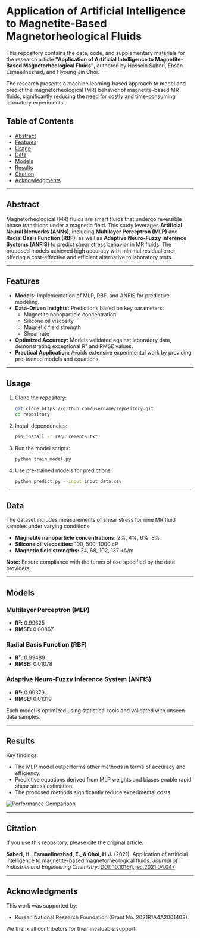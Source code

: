 # Application of Artificial Intelligence to Magnetite-Based Magnetorheological Fluids

This repository contains the data, code, and supplementary materials for the research article **"Application of Artificial Intelligence to Magnetite-Based Magnetorheological Fluids"**, authored by Hossein Saberi, Ehsan Esmaeilnezhad, and Hyoung Jin Choi.

The research presents a machine learning-based approach to model and predict the magnetorheological (MR) behavior of magnetite-based MR fluids, significantly reducing the need for costly and time-consuming laboratory experiments.

## Table of Contents

- [Abstract](#abstract)  
- [Features](#features)  
- [Usage](#usage)  
- [Data](#data)  
- [Models](#models)  
- [Results](#results)  
- [Citation](#citation)  
- [Acknowledgments](#acknowledgments)

---

## Abstract

Magnetorheological (MR) fluids are smart fluids that undergo reversible phase transitions under a magnetic field. This study leverages **Artificial Neural Networks (ANNs)**, including **Multilayer Perceptron (MLP)** and **Radial Basis Function (RBF)**, as well as **Adaptive Neuro-Fuzzy Inference Systems (ANFIS)** to predict shear stress behavior in MR fluids. The proposed models achieved high accuracy with minimal residual error, offering a cost-effective and efficient alternative to laboratory tests.

---

## Features

- **Models:** Implementation of MLP, RBF, and ANFIS for predictive modeling.
- **Data-Driven Insights:** Predictions based on key parameters:  
  - Magnetite nanoparticle concentration  
  - Silicone oil viscosity  
  - Magnetic field strength  
  - Shear rate  
- **Optimized Accuracy:** Models validated against laboratory data, demonstrating exceptional R² and RMSE values.  
- **Practical Application:** Avoids extensive experimental work by providing pre-trained models and equations.

---

## Usage

1. Clone the repository:
   ```bash
   git clone https://github.com/username/repository.git
   cd repository
   ```
2. Install dependencies:
   ```bash
   pip install -r requirements.txt
   ```
3. Run the model scripts:
   ```bash
   python train_model.py
   ```
4. Use pre-trained models for predictions:
   ```bash
   python predict.py --input input_data.csv
   ```

---

## Data

The dataset includes measurements of shear stress for nine MR fluid samples under varying conditions:
- **Magnetite nanoparticle concentrations:** 2%, 4%, 6%, 8%  
- **Silicone oil viscosities:** 100, 500, 1000 cP  
- **Magnetic field strengths:** 34, 68, 102, 137 kA/m  

**Note:** Ensure compliance with the terms of use specified by the data providers.

---

## Models

### Multilayer Perceptron (MLP)
- **R²:** 0.99625  
- **RMSE:** 0.00867  

### Radial Basis Function (RBF)
- **R²:** 0.99489  
- **RMSE:** 0.01078  

### Adaptive Neuro-Fuzzy Inference System (ANFIS)
- **R²:** 0.99379  
- **RMSE:** 0.01319  

Each model is optimized using statistical tools and validated with unseen data samples.

---

## Results

Key findings:
- The MLP model outperforms other methods in terms of accuracy and efficiency.
- Predictive equations derived from MLP weights and biases enable rapid shear stress estimation.  
- The proposed methods significantly reduce experimental costs.

![Performance Comparison](images/performance.png)

---

## Citation

If you use this repository, please cite the original article:  

**Saberi, H., Esmaeilnezhad, E., & Choi, H.J.** (2021). Application of artificial intelligence to magnetite-based magnetorheological fluids. *Journal of Industrial and Engineering Chemistry*. [DOI: 10.1016/j.jiec.2021.04.047](https://doi.org/10.1016/j.jiec.2021.04.047)

---

## Acknowledgments

This work was supported by:
- Korean National Research Foundation (Grant No. 2021R1A4A2001403).  

We thank all contributors for their invaluable support.
